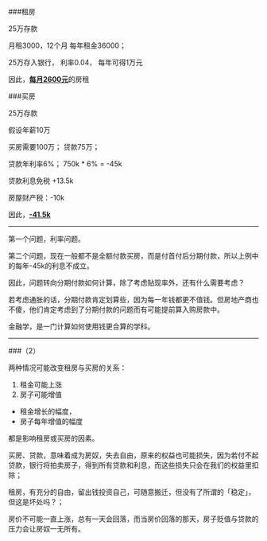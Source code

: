 ###租房

25万存款

月租3000，12个月
每年租金36000；

25万存入银行，
利率0.04，
每年可得1万元

因此，[**每月2600元**]()的房租

###买房

25万存款

假设年薪10万

买房需要100万；
贷款75万；

贷款年利率6%；
750k * 6% = -45k

贷款利息免税
+13.5k

房屋财产税：-10k

因此，[**-41.5k**]()

---

第一个问题，利率问题。

第二个问题，现在一般都不是全额付款买房，而是付首付后分期付款，所以上例中的每年-45k的利息不成立。

因此，问题转向分期付款如何计算，除了考虑贴现率外，还有什么需要考虑？

若考虑通胀的话，分期付款肯定划算些，因为每一年钱都更不值钱。但房地产商也不傻，他们肯定考虑到了分期付款的问题而有可能提前算入购房款中。

金融学，是一门计算如何使用钱更合算的学科。

----

###（2）

两种情况可能改变租房与买房的关系：

1. 租金可能上涨
2. 房子可能增值

- 租金增长的幅度，
- 房子每年增值的幅度

都是影响租房或买房的因素。

买房、贷款，意味着成为房奴，失去自由，原来的权益也可能损失，因为若付不起贷款，银行将拍卖房子，得到所有贷款和利息，而这些损失只会在我们的权益里扣除；

租房，有充分的自由，留出钱投资自己，可随意搬迁，但没有了所谓的「稳定」，但这是坏处吗？；

房价不可能一直上涨，总有一天会回落，而当房价回落的那天，房子贬值与贷款的压力会让房奴一无所有。

